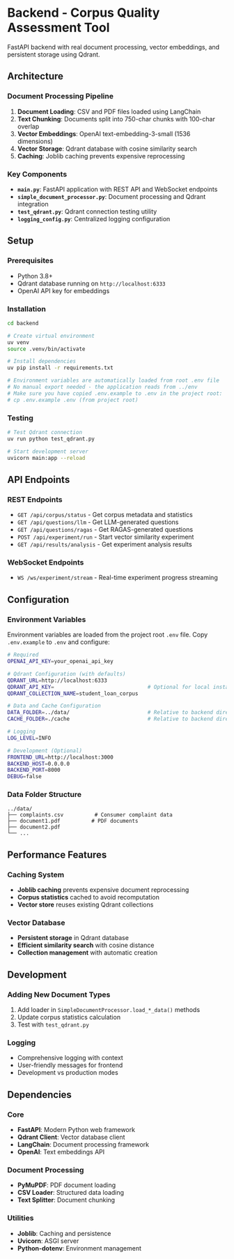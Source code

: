 # Backend - Corpus Quality Assessment Tool

FastAPI backend with real document processing, vector embeddings, and persistent storage using Qdrant.

## Architecture

### Document Processing Pipeline
1. **Document Loading**: CSV and PDF files loaded using LangChain
2. **Text Chunking**: Documents split into 750-char chunks with 100-char overlap
3. **Vector Embeddings**: OpenAI text-embedding-3-small (1536 dimensions)
4. **Vector Storage**: Qdrant database with cosine similarity search
5. **Caching**: Joblib caching prevents expensive reprocessing

### Key Components
- **`main.py`**: FastAPI application with REST API and WebSocket endpoints
- **`simple_document_processor.py`**: Document processing and Qdrant integration
- **`test_qdrant.py`**: Qdrant connection testing utility
- **`logging_config.py`**: Centralized logging configuration

## Setup

### Prerequisites
- Python 3.8+
- Qdrant database running on `http://localhost:6333`
- OpenAI API key for embeddings

### Installation
```bash
cd backend

# Create virtual environment
uv venv
source .venv/bin/activate

# Install dependencies
uv pip install -r requirements.txt

# Environment variables are automatically loaded from root .env file
# No manual export needed - the application reads from ../env
# Make sure you have copied .env.example to .env in the project root:
# cp .env.example .env (from project root)
```

### Testing
```bash
# Test Qdrant connection
uv run python test_qdrant.py

# Start development server
uvicorn main:app --reload
```

## API Endpoints

### REST Endpoints
- `GET /api/corpus/status` - Get corpus metadata and statistics
- `GET /api/questions/llm` - Get LLM-generated questions
- `GET /api/questions/ragas` - Get RAGAS-generated questions  
- `POST /api/experiment/run` - Start vector similarity experiment
- `GET /api/results/analysis` - Get experiment analysis results

### WebSocket Endpoints
- `WS /ws/experiment/stream` - Real-time experiment progress streaming

## Configuration

### Environment Variables
Environment variables are loaded from the project root `.env` file. Copy `.env.example` to `.env` and configure:

```bash
# Required
OPENAI_API_KEY=your_openai_api_key

# Qdrant Configuration (with defaults)
QDRANT_URL=http://localhost:6333
QDRANT_API_KEY=                              # Optional for local instances
QDRANT_COLLECTION_NAME=student_loan_corpus

# Data and Cache Configuration  
DATA_FOLDER=../data/                         # Relative to backend directory
CACHE_FOLDER=./cache                         # Relative to backend directory

# Logging
LOG_LEVEL=INFO

# Development (Optional)
FRONTEND_URL=http://localhost:3000
BACKEND_HOST=0.0.0.0
BACKEND_PORT=8000
DEBUG=false
```

### Data Folder Structure
```
../data/
├── complaints.csv          # Consumer complaint data  
├── document1.pdf          # PDF documents
├── document2.pdf
└── ...
```

## Performance Features

### Caching System
- **Joblib caching** prevents expensive document reprocessing
- **Corpus statistics** cached to avoid recomputation
- **Vector store** reuses existing Qdrant collections

### Vector Database
- **Persistent storage** in Qdrant database
- **Efficient similarity search** with cosine distance
- **Collection management** with automatic creation

## Development

### Adding New Document Types
1. Add loader in `SimpleDocumentProcessor.load_*_data()` methods
2. Update corpus statistics calculation
3. Test with `test_qdrant.py`

### Logging
- Comprehensive logging with context
- User-friendly messages for frontend
- Development vs production modes

## Dependencies

### Core
- **FastAPI**: Modern Python web framework
- **Qdrant Client**: Vector database client
- **LangChain**: Document processing framework
- **OpenAI**: Text embeddings API

### Document Processing
- **PyMuPDF**: PDF document loading
- **CSV Loader**: Structured data loading
- **Text Splitter**: Document chunking

### Utilities
- **Joblib**: Caching and persistence
- **Uvicorn**: ASGI server
- **Python-dotenv**: Environment management